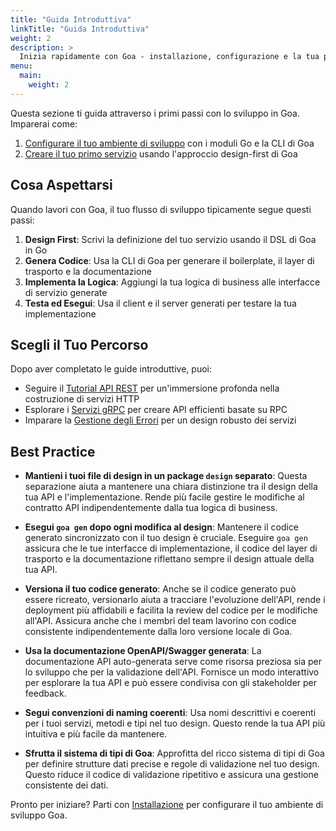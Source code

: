 ```yaml
---
title: "Guida Introduttiva"
linkTitle: "Guida Introduttiva"
weight: 2
description: >
  Inizia rapidamente con Goa - installazione, configurazione e la tua prima API.
menu:
  main:
    weight: 2
---
```


Questa sezione ti guida attraverso i primi passi con lo sviluppo in Goa. Imparerai come:

1. [Configurare il tuo ambiente di sviluppo](./1-installation/) con i moduli Go e la CLI di Goa
2. [Creare il tuo primo servizio](./2-first-service/) usando l'approccio design-first di Goa

## Cosa Aspettarsi

Quando lavori con Goa, il tuo flusso di sviluppo tipicamente segue questi passi:

1. **Design First**: Scrivi la definizione del tuo servizio usando il DSL di Goa in Go
2. **Genera Codice**: Usa la CLI di Goa per generare il boilerplate, il layer di trasporto e la documentazione
3. **Implementa la Logica**: Aggiungi la tua logica di business alle interfacce di servizio generate
4. **Testa ed Esegui**: Usa il client e il server generati per testare la tua implementazione

## Scegli il Tuo Percorso

Dopo aver completato le guide introduttive, puoi:

- Seguire il [Tutorial API REST](../3-tutorials/1-rest-api/) per un'immersione profonda nella costruzione di servizi HTTP
- Esplorare i [Servizi gRPC](../3-tutorials/2-grpc-service/) per creare API efficienti basate su RPC
- Imparare la [Gestione degli Errori](../3-tutorials/3-error-handling/) per un design robusto dei servizi

## Best Practice

- **Mantieni i tuoi file di design in un package `design` separato**: Questa separazione aiuta a mantenere una chiara distinzione tra il design della tua API e l'implementazione. Rende più facile gestire le modifiche al contratto API indipendentemente dalla tua logica di business.

- **Esegui `goa gen` dopo ogni modifica al design**: Mantenere il codice generato sincronizzato con il tuo design è cruciale. Eseguire `goa gen` assicura che le tue interfacce di implementazione, il codice del layer di trasporto e la documentazione riflettano sempre il design attuale della tua API.

- **Versiona il tuo codice generato**: Anche se il codice generato può essere ricreato, versionarlo aiuta a tracciare l'evoluzione dell'API, rende i deployment più affidabili e facilita la review del codice per le modifiche all'API. Assicura anche che i membri del team lavorino con codice consistente indipendentemente dalla loro versione locale di Goa.

- **Usa la documentazione OpenAPI/Swagger generata**: La documentazione API auto-generata serve come risorsa preziosa sia per lo sviluppo che per la validazione dell'API. Fornisce un modo interattivo per esplorare la tua API e può essere condivisa con gli stakeholder per feedback.

- **Segui convenzioni di naming coerenti**: Usa nomi descrittivi e coerenti per i tuoi servizi, metodi e tipi nel tuo design. Questo rende la tua API più intuitiva e più facile da mantenere.

- **Sfrutta il sistema di tipi di Goa**: Approfitta del ricco sistema di tipi di Goa per definire strutture dati precise e regole di validazione nel tuo design. Questo riduce il codice di validazione ripetitivo e assicura una gestione consistente dei dati.

Pronto per iniziare? Parti con [Installazione](./1-installation/) per configurare il tuo ambiente di sviluppo Goa. 
